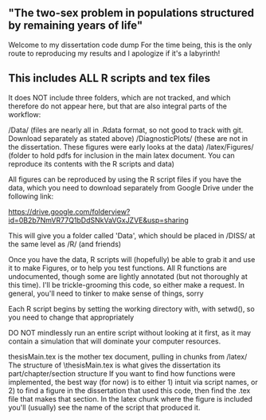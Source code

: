 "The two-sex problem in populations structured by remaining years of life" 
----------------------------------------------------------------
Welcome to my dissertation code dump
For the time being, this is the only route to reproducing my results and I apologize if it's a labyrinth!

This includes ALL R scripts and tex files
----------------------------------------------------------------
It does NOT include three folders, which are not tracked, and which therefore do not appear here, but that 
are also integral parts of the workflow:

/Data/             (files are nearly all in .Rdata format, so not good to track with git. Download separately as stated above)
/DiagnosticPlots/  (these are not in the dissertation. These figures were early looks at the data)
/latex/Figures/    (folder to hold pdfs for inclusion in the main latex document. You can reproduce 
                    its contents with the R scripts and data)
                    
All figures can be reproduced by using the R script files if you have the data, 
which you need to download separately from Google Drive under the following link:

https://drive.google.com/folderview?id=0B2b7NmVR77Q1bDdSNkVaVGxJZVE&usp=sharing

This will give you a folder called 'Data', which should be placed in /DISS/ 
at the same level as /R/  (and friends)

Once you have the data, R scripts will (hopefully) be able to grab it and use it to make
Figures, or to help you test functions.
All R functions are undocumented, though some are lightly annotated (but not thoroughly at this time). 
I'll be trickle-grooming this code, so either make a request. 
In general, you'll need to tinker to make sense of things, sorry

Each R script begins by setting the working directory with, with setwd(), 
so you need to change that appropriately

DO NOT mindlessly run an entire script without looking at it first, as it may contain a simulation
that will dominate your computer resources.

thesisMain.tex is the mother tex document, pulling in chunks from /latex/ 
The structure of \thesisMain.tex is what gives the dissertation its part/chapter/section structure
If you want to find how functions were implemented, the best way (for now) is to either 1) intuit via
script names, or 2) to find a figure in the dissertation that used this code, then find the .tex file that
makes that section. In the latex chunk where the figure is included you'll (usually) see the name of the script
that produced it.



